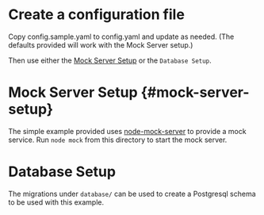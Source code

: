 # Create a configuration file

Copy config.sample.yaml to config.yaml and update as needed. (The defaults provided will work with the Mock Server setup.)

Then use either the [Mock Server Setup](#mock-server-setup) or the `Database Setup`.

# Mock Server Setup {#mock-server-setup}

The simple example provided uses [node-mock-server](https://www.npmjs.com/package/node-mock-server) to provide a mock service. Run `node mock` from this directory
to start the mock server.

# Database Setup

The migrations under `database/` can be used to create a Postgresql schema to
be used with this example.
